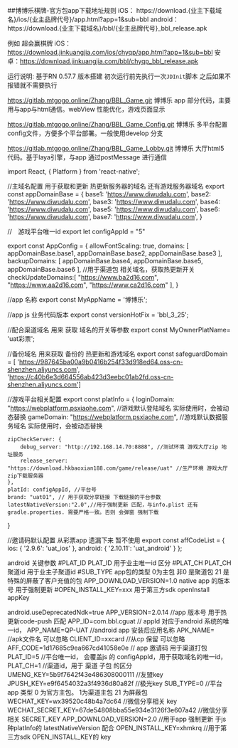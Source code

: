 ##博博乐棋牌-官方包app下载地址规则
iOS：
https://download.{业主下载域名}/ios/{业主品牌代号}/app.html?app=1&sub=bbl
android：
https://download.{业主下载域名}/bbl/{业主品牌代号}_bbl_release.apk

例如
超会赢棋牌
iOS： https://download.jinkuangjia.com/ios/chyqp/app.html?app=1&sub=bbl
安卓：https://download.jinkuangjia.com/bbl/chyqp_bbl_release.apk



运行说明: 
基于RN 0.57.7 版本搭建
初次运行前先执行一次`JDInit`脚本 之后如果不报错就不需要执行

https://gitlab.mtgogo.online/Zhang/BBL_Game.git
博博乐 app 部分代码，主要用与app与html通信。webView 性能优化，游戏页面显示

https://gitlab.mtgogo.online/Zhang/BBL_Game_Config.git
博博乐 多平台配置config文件，方便多个平台部署。一般使用develop 分支

https://gitlab.mtgogo.online/Zhang/BBL_Game_Lobby.git
博博乐 大厅html5 代码。基于laya引擎，与app 通过postMessage 进行通信 




import React, {
    Platform
} from 'react-native';

//主域名配置  用于获取和更新  热更新服务器的域名 还有游戏服务器域名 
export const appDomainBase = {
    base1: 'https://www.diwudalu.com',
    base2: 'https://www.diwudalu.com',
    base3: 'https://www.diwudalu.com',
    base4: 'https://www.diwudalu.com',
    base5: 'https://www.diwudalu.com',
    base6: 'https://www.diwudalu.com',
    base7: 'https://www.diwudalu.com',
}

//　游戏平台唯一id
export let configAppId = "5"


export const AppConfig = {
    allowFontScaling: true,
    domains: [
        appDomainBase.base1,
        appDomainBase.base2,
        appDomainBase.base3
    ],
    backupDomains: [
        appDomainBase.base4,
        appDomainBase.base5,
        appDomainBase.base6
    ],
    //用于渠道包 相关域名，获取热更新开关 
    checkUpdateDomains:[ 
        "https://www.ba2d16.com",
        "https://www.aa2d16.com",
        "https://www.ca2d16.com"
    ],
}

//app 名称
export const MyAppName = '博博乐';

//app js 业务代码版本
export const versionHotFix = 'bbl_3_25';

//配合渠道域名 用来 获取 域名的开关等参数
export const MyOwnerPlatName= 'uat彩票';

//备份域名 用来获取  备份的  热更新和游戏域名
export const safeguardDomain = [
    'https://987645ba00a9b0416b254f33d918ed64.oss-cn-shenzhen.aliyuncs.com',
    'https://c40b6e3d664556ab423d3eebc01ab2fd.oss-cn-shenzhen.aliyuncs.com']

//游戏平台相关配置
export const platInfo = {
    loginDomain: "https://webplatform.psxiaohe.com", //游戏默认登陆域名 实际使用时，会被动态替换
     gameDomain: "https://webplatform.psxiaohe.com", //游戏默认数据服务域名 实际使用时，会被动态替换

    zipCheckServer: {
        debug_server: "http://192.168.14.70:8888", //测试环境 游戏大厅zip 地址服务
        release_server: "https://download.hkbaoxian188.com/game/release/uat" //生产环境 游戏大厅zip下载服务器
    },
    platId: configAppId, //平台号
    brand: "uat01", // 用于获取分享链接 下载链接的平台参数
    latestNativeVersion:"2.0",//用于强制更新 匹配，与info.plist 还有 gradle.properties. 需要严格一致。否则 会弹窗 强制下载
}

//邀请码默认配置  从彩票app 遗漏下来  暂不使用
export const affCodeList = {
    ios: {
        '2.9.6': 'uat_ios'
    },
    android: {
        '2.10.11': 'uat_android'
    }
};


android 关键参数
#PLAT_ID  PLAT_ID  用于业主唯一id 区分
#PLAT_CH  PLAT_CH   聚道id 用于业主子聚道id
#SUB_TYPE app包的类型 0为主包 非0 是聚道包 21 是特殊的屏蔽了客户充值的包
APP_DOWNLOAD_VERSION=1.0  native app 的版本号 用于强制更新
#OPEN_INSTALL_KEY=xxx  用于第三方sdk openInstall appKey

android.useDeprecatedNdk=true
APP_VERSION=2.0.14   //app 版本号 用于热更新code-push 匹配
APP_ID=com.bbl.cguat  // appId 对应于android 系统的唯一id，
APP_NAME=QP-UAT  //android app 安装后应用名称
APK_NAME=        //apk文件名 可以忽略
CLIENT_ID=xxcard  //从cp 保留 可以忽略
AFF_CODE=1d17685c9ea667cd41058e0e  // app 邀请码 用于渠道打包
PLAT_ID=5  //平台唯一id， 会覆盖js 的 configAppId，用于获取域名的唯一id，
PLAT_CH=1  //渠道id，用于 渠道 子包 的区分
UMENG_KEY=5b9f7642f43e486308000111   //友盟key
JPUSH_KEY=e9f6454032a3f4936d80a82f  //极光key
SUB_TYPE=0  //平台app 类型 0 为官方主包。   1为渠道主包 21 为屏蔽包
WECHAT_KEY=wx39520c48b4a7dc64   //微信分享相关 key 
WECHAT_SECRET_KEY=67de54808bba55e934e3126f3e607a42 //微信分享相关 SECRET_KEY 
APP_DOWNLOAD_VERSION=2.0     //用于app 强制更新 于js 种platInfo的 latestNativeVersion 配合
OPEN_INSTALL_KEY=xhmkrq     //用于第三方sdk OPEN_INSTALL_KEY的 key















